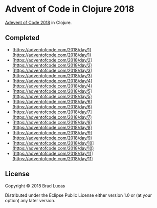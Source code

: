 # Advent of Code in Clojure 2018

[Adevent of Code 2018](https://adventofcode.com/) in Clojure.


## Completed

- [https://adventofcode.com/2018/day/1](https://adventofcode.com/2018/day/1)
- [https://adventofcode.com/2018/day/2](https://adventofcode.com/2018/day/2)
- [https://adventofcode.com/2018/day/3](https://adventofcode.com/2018/day/3)
- [https://adventofcode.com/2018/day/4](https://adventofcode.com/2018/day/4)
- [https://adventofcode.com/2018/day/5](https://adventofcode.com/2018/day/5)
- [https://adventofcode.com/2018/day/6](https://adventofcode.com/2018/day/6)
- [https://adventofcode.com/2018/day/7](https://adventofcode.com/2018/day/7)
- [https://adventofcode.com/2018/day/8](https://adventofcode.com/2018/day/8)
- [https://adventofcode.com/2018/day/9](https://adventofcode.com/2018/day/9)
- [https://adventofcode.com/2018/day/10](https://adventofcode.com/2018/day/10)
- [https://adventofcode.com/2018/day/11](https://adventofcode.com/2018/day/11)

## License

Copyright © 2018 Brad Lucas

Distributed under the Eclipse Public License either version 1.0 or (at your option) any later version.
